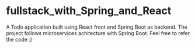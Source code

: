 # fullstack_with_Spring_and_React

A Todo application built using React front end Spring Boot as backend. The project follows microservices achitecture with Spring Boot. Feel free to refer the code :)
